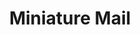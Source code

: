 ---
title: "Miniature Mail"
categories: ["Tools"]

link:
    url: "https://www.miniaturemail.com/"
    dead: false

message: "A mini-mail sending service. Only available in the US but it's too cute to pass up!"
---